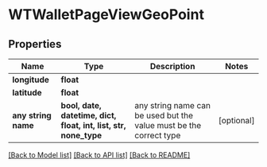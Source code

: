 # WTWalletPageViewGeoPoint


## Properties
Name | Type | Description | Notes
------------ | ------------- | ------------- | -------------
**longitude** | **float** |  | 
**latitude** | **float** |  | 
**any string name** | **bool, date, datetime, dict, float, int, list, str, none_type** | any string name can be used but the value must be the correct type | [optional]

[[Back to Model list]](../README.md#documentation-for-models) [[Back to API list]](../README.md#documentation-for-api-endpoints) [[Back to README]](../README.md)


